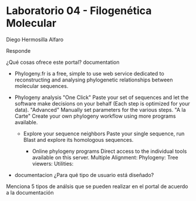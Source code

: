 # Laboratorio 04 - Filogenética Molecular
Diego Hermosilla Alfaro

Responde

¿Qué cosas ofrece este portal? documentation
  - Phylogeny.fr is a free, simple to use web service dedicated to reconstructing and analysing phylogenetic relationships between molecular sequences.
  - Phylogeny analysis
   "One Click"
    Paste your set of sequences and let the software make decisions on your behalf (Each step is optimized for your data).
    "Advanced"
    Manually set parameters for the various steps.
     "A la Carte"
     Create your own phylogeny workflow using more programs available.

      * Explore your sequence neighbors
          Paste your single sequence, run Blast and explore its homologous sequences. 

          * Online phylogeny programs
      Direct access to the individual tools available on this server. 
     Multiple Alignment:	Phylogeny:	Tree viewers:	Utilities:
  - documentacion
¿Para qué tipo de usuario está diseñado?

Menciona 5 tipos de análsis que se pueden realizar en el portal de acuerdo a la documentación

